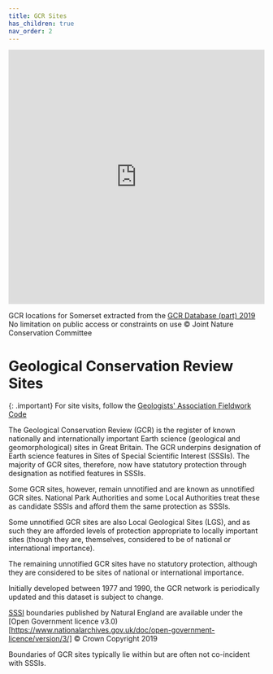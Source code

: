 ```yaml
---
title: GCR Sites
has_children: true
nav_order: 2
---
```


<iframe allowfullscreen src="https://somersetgeology.github.io/gcr-csv/index.html" style="height:500px; width:100%; border:none;" title="Somerset GCR Sites"></iframe>

GCR locations for Somerset extracted from the [GCR Database (part) 2019](https://hub.jncc.gov.uk/assets/b0f53582-f93d-4e70-8ff9-0f16b660e4ad) No limitation on public access or constraints on use © Joint Nature Conservation Committee 
 
# Geological Conservation Review Sites

{: .important}
For site visits, follow the [Geologists' Association Fieldwork Code](https://somersetgeology.github.io/GA_geological_field_work_code.pdf)

The Geological Conservation Review (GCR) is the register of known nationally and internationally important Earth science (geological and geomorphological) sites in Great Britain. The GCR underpins designation of Earth science features in Sites of Special Scientific Interest (SSSIs). The majority of GCR sites, therefore, now have statutory protection through designation as notified features in SSSIs.

Some GCR sites, however, remain unnotified and are known as unnotified GCR sites. National Park Authorities and some Local Authorities treat these as candidate SSSIs and afford them the same protection as SSSIs.

Some unnotified GCR sites are also Local Geological Sites (LGS), and as such they are afforded levels of protection appropriate to locally important sites (though they are, themselves, considered to be of national or international importance).

The remaining unnotified GCR sites have no statutory protection, although they are considered to be sites of national or international importance.

Initially developed between 1977 and 1990, the GCR network is periodically updated and this dataset is subject to change. 

[SSSI](https://www.data.gov.uk/dataset/5b632bd7-9838-4ef2-9101-ea9384421b0d/sites-of-special-scientific-interest-england#licence-info) boundaries published by Natural England are available under the [Open Government licence v3.0)[https://www.nationalarchives.gov.uk/doc/open-government-licence/version/3/] © Crown Copyright 2019 

Boundaries of GCR sites typically lie within but are often not co-incident with SSSIs.

